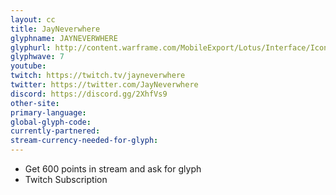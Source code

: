 ```yaml
---
layout: cc
title: JayNeverwhere
glyphname: JAYNEVERWHERE
glyphurl: http://content.warframe.com/MobileExport/Lotus/Interface/Icons/Player/ContentCreators/JayNeverwhere.png
glyphwave: 7
youtube: 
twitch: https://twitch.tv/jayneverwhere
twitter: https://twitter.com/JayNeverwhere
discord: https://discord.gg/2XhfVs9
other-site: 
primary-language: 
global-glyph-code: 
currently-partnered: 
stream-currency-needed-for-glyph: 
---
```

* Get 600 points in stream and ask for glyph
* Twitch Subscription
